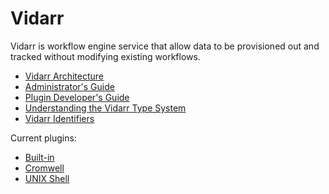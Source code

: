# Vidarr

Vidarr is workflow engine service that allow data to be provisioned out and
tracked without modifying existing workflows.

- [Vidarr Architecture](architecture.md)
- [Administrator's Guide](admin-guide.md)
- [Plugin Developer's Guide](plugin-guide.md)
- [Understanding the Vidarr Type System](types.md)
- [Vidarr Identifiers](identifiers.md)

Current plugins:

- [Built-in](built-ins.md)
- [Cromwell](vidarr-cromwell/README.md)
- [UNIX Shell](vidarr-sh/README.md)
